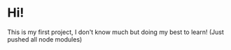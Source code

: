 # Hi!

This is my first project, I don't know much but doing my best to learn! (Just pushed all node modules)
